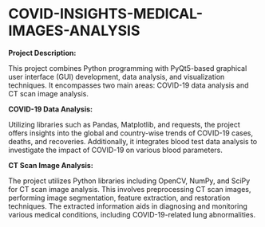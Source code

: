 # COVID-INSIGHTS-MEDICAL-IMAGES-ANALYSIS
**Project Description:**

This project combines Python programming with PyQt5-based graphical user interface (GUI) development, data analysis, and visualization techniques. It encompasses two main areas: COVID-19 data analysis and CT scan image analysis.

**COVID-19 Data Analysis:**

Utilizing libraries such as Pandas, Matplotlib, and requests, the project offers insights into the global and country-wise trends of COVID-19 cases, deaths, and recoveries. Additionally, it integrates blood test data analysis to investigate the impact of COVID-19 on various blood parameters.

**CT Scan Image Analysis:**

The project utilizes Python libraries including OpenCV, NumPy, and SciPy for CT scan image analysis. This involves preprocessing CT scan images, performing image segmentation, feature extraction, and restoration techniques. The extracted information aids in diagnosing and monitoring various medical conditions, including COVID-19-related lung abnormalities.
